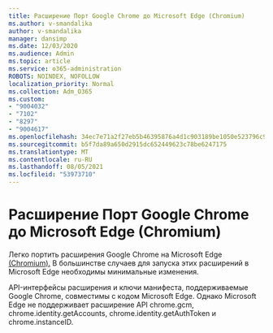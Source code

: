 ```yaml
---
title: Расширение Порт Google Chrome до Microsoft Edge (Chromium)
ms.author: v-smandalika
author: v-smandalika
manager: dansimp
ms.date: 12/03/2020
ms.audience: Admin
ms.topic: article
ms.service: o365-administration
ROBOTS: NOINDEX, NOFOLLOW
localization_priority: Normal
ms.collection: Adm_O365
ms.custom:
- "9004032"
- "7102"
- "8297"
- "9004617"
ms.openlocfilehash: 34ec7e71a2f27eb5b46395876a4d1c903189be1050e523796c9f2a817c20aaa0
ms.sourcegitcommit: b5f7da89a650d2915dc652449623c78be6247175
ms.translationtype: MT
ms.contentlocale: ru-RU
ms.lasthandoff: 08/05/2021
ms.locfileid: "53973710"
---
```

# <a name="port-google-chrome-extensions-to-microsoft-edge-chromium"></a>Расширение Порт Google Chrome до Microsoft Edge (Chromium)

Легко портить расширения Google Chrome на Microsoft Edge [(Chromium).](https://docs.microsoft.com/microsoft-edge/extensions-chromium/developer-guide/port-chrome-extension) В большинстве случаев для запуска этих расширений в Microsoft Edge необходимы минимальные изменения.

API-интерфейсы расширения и ключи манифеста, поддерживаемые Google Chrome, совместимы с кодом Microsoft Edge. Однако Microsoft Edge не поддерживает расширение API chrome.gcm, chrome.identity.getAccounts, chrome.identity.getAuthToken и chrome.instanceID.